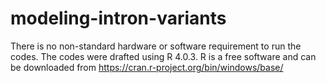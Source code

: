 # modeling-intron-variants
There is no non-standard hardware or software requirement to run the codes. The codes were drafted using R 4.0.3.
R is a free software and can be downloaded from https://cran.r-project.org/bin/windows/base/
